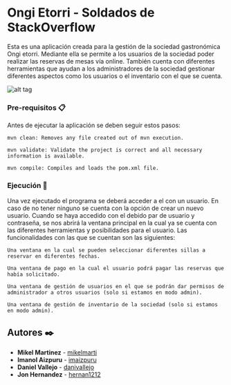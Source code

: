# Ongi Etorri - Soldados de StackOverflow

Esta es una aplicación creada para la gestión de la sociedad gastronómica Ongi etorri. Mediante ella se permite a los usuarios de la sociedad poder realizar las reservas de mesas vía online. También cuenta con diferentes herramientas que ayudan a los administradores de la sociedad gestionar diferentes aspectos como los usuarios o el inventario con el que se cuenta.

![alt tag](http://url/to/logo.png) 

### Pre-requisitos 📋

Antes de ejecutar la aplicación se deben seguir estos pasos:

```
mvn clean: Removes any file created out of mvn execution.

mvn validate: Validate the project is correct and all necessary information is available.

mvn compile: Compiles and loads the pom.xml file.
```

### Ejecución 🔧

Una vez ejecutado el programa se deberá acceder a el con un usuario. En caso de no tener ninguno se cuenta con la opción de crear un nuevo usuario.
Cuando se haya accedido con el debido par de usuario y contraseña, se nos abrirá la ventana principal en la cual ya se cuenta con las diferentes herramientas y posibilidades para el usuario. Las funcionalidades con las que se cuentan son las siguientes:
```
Una ventana en la cual se pueden seleccionar diferentes sillas a reservar en diferentes fechas.

Una ventana de pago en la cual el usuario podrá pagar las reservas que había solicitado.

Una ventana de gestión de usuarios en el que se podrán dar permisos de administrador a otros usuarios (solo si estamos en modo admin).

Una ventana de gestión de inventario de la sociedad (solo si estamos en modo admin).
```

  
## Autores ✒️


* **Mikel Martinez**  - [mikelmarti](https://github.com/mikelmarti)
* **Imanol Aizpuru**  - [imaizpuru](https://github.com/imaizpuru)
* **Daniel Vallejo**  - [danivallejo](https://github.com/danivallejo)
* **Jon Hernandez**  - [hernan1212](https://github.com/hernan1212)
